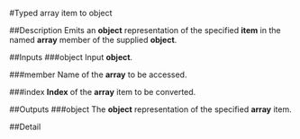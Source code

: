 #Typed array item to object

##Description
Emits an **object** representation of the specified **item** in the named **array** member of the supplied **object**.

##Inputs
###object
Input **object**.

###member
Name of the **array** to be accessed.

###index
**Index** of the **array** item to be converted.

##Outputs
###object
The **object** representation of the specified **array** item.

##Detail

